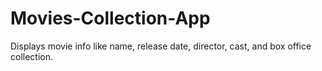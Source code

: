 # Movies-Collection-App
Displays movie info like name, release date, director, cast, and box office collection.
